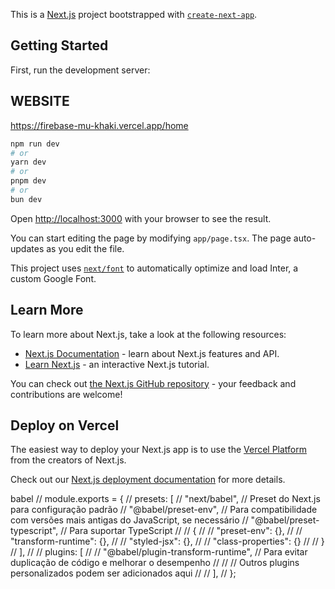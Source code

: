 This is a [Next.js](https://nextjs.org/) project bootstrapped with [`create-next-app`](https://github.com/vercel/next.js/tree/canary/packages/create-next-app).

## Getting Started

First, run the development server:

## WEBSITE

https://firebase-mu-khaki.vercel.app/home

```bash
npm run dev
# or
yarn dev
# or
pnpm dev
# or
bun dev
```

Open [http://localhost:3000](http://localhost:3000) with your browser to see the result.

You can start editing the page by modifying `app/page.tsx`. The page auto-updates as you edit the file.

This project uses [`next/font`](https://nextjs.org/docs/basic-features/font-optimization) to automatically optimize and load Inter, a custom Google Font.

## Learn More

To learn more about Next.js, take a look at the following resources:

- [Next.js Documentation](https://nextjs.org/docs) - learn about Next.js features and API.
- [Learn Next.js](https://nextjs.org/learn) - an interactive Next.js tutorial.

You can check out [the Next.js GitHub repository](https://github.com/vercel/next.js/) - your feedback and contributions are welcome!

## Deploy on Vercel

The easiest way to deploy your Next.js app is to use the [Vercel Platform](https://vercel.com/new?utm_medium=default-template&filter=next.js&utm_source=create-next-app&utm_campaign=create-next-app-readme) from the creators of Next.js.

Check out our [Next.js deployment documentation](https://nextjs.org/docs/deployment) for more details.

babel
// module.exports = {
// presets: [
// "next/babel", // Preset do Next.js para configuração padrão
// "@babel/preset-env", // Para compatibilidade com versões mais antigas do JavaScript, se necessário
// "@babel/preset-typescript", // Para suportar TypeScript
// // {
// // "preset-env": {},
// // "transform-runtime": {},
// // "styled-jsx": {},
// // "class-properties": {}
// // }
// ],
// // plugins: [
// // "@babel/plugin-transform-runtime", // Para evitar duplicação de código e melhorar o desempenho
// // // Outros plugins personalizados podem ser adicionados aqui
// // ],
// };
